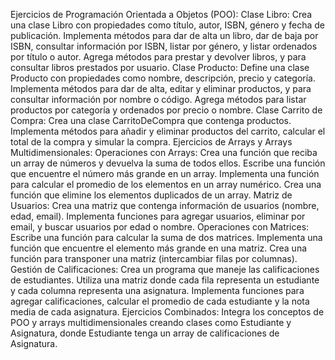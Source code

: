 Ejercicios de Programación Orientada a Objetos (POO):
Clase Libro:
Crea una clase Libro con propiedades como título, autor, ISBN, género y fecha de publicación.
Implementa métodos para dar de alta un libro, dar de baja por ISBN, consultar información por ISBN, listar por género, y listar ordenados por título o autor.
Agrega métodos para prestar y devolver libros, y para consultar libros prestados por usuario.
Clase Producto:
Define una clase Producto con propiedades como nombre, descripción, precio y categoría.
Implementa métodos para dar de alta, editar y eliminar productos, y para consultar información por nombre o código.
Agrega métodos para listar productos por categoría y ordenados por precio o nombre.
Clase Carrito de Compra:
Crea una clase CarritoDeCompra que contenga productos.
Implementa métodos para añadir y eliminar productos del carrito, calcular el total de la compra y simular la compra.
Ejercicios de Arrays y Arrays Multidimensionales:
Operaciones con Arrays:
Crea una función que reciba un array de números y devuelva la suma de todos ellos.
Escribe una función que encuentre el número más grande en un array.
Implementa una función para calcular el promedio de los elementos en un array numérico.
Crea una función que elimine los elementos duplicados de un array.
Matriz de Usuarios:
Crea una matriz que contenga información de usuarios (nombre, edad, email).
Implementa funciones para agregar usuarios, eliminar por email, y buscar usuarios por edad o nombre.
Operaciones con Matrices:
Escribe una función para calcular la suma de dos matrices.
Implementa una función que encuentre el elemento más grande en una matriz.
Crea una función para transponer una matriz (intercambiar filas por columnas).
Gestión de Calificaciones:
Crea un programa que maneje las calificaciones de estudiantes.
Utiliza una matriz donde cada fila representa un estudiante y cada columna representa una asignatura.
Implementa funciones para agregar calificaciones, calcular el promedio de cada estudiante y la nota media de cada asignatura.
Ejercicios Combinados:
Integra los conceptos de POO y arrays multidimensionales creando clases como Estudiante y Asignatura, donde Estudiante tenga un array de calificaciones de Asignatura.
